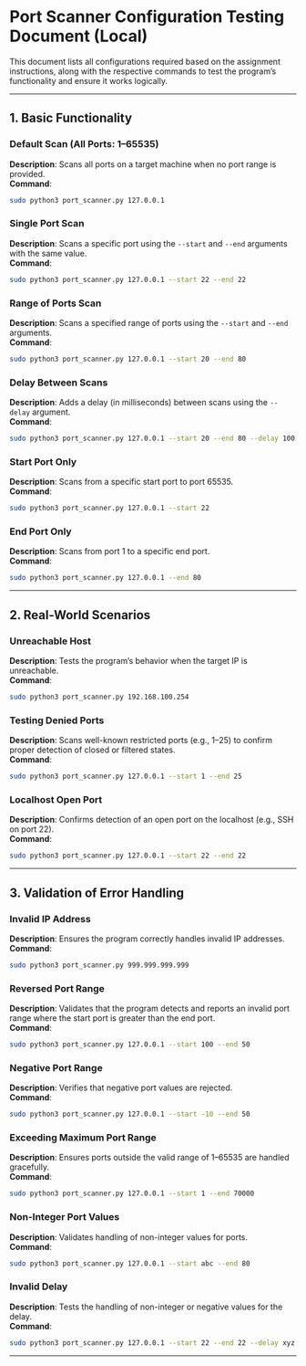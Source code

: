 # **Port Scanner Configuration Testing Document (Local)**

This document lists all configurations required based on the assignment instructions, along with the respective commands
to test the program’s functionality and ensure it works logically.

---

## **1. Basic Functionality**

### **Default Scan (All Ports: 1–65535)**

**Description**: Scans all ports on a target machine when no port range is provided.  
**Command**:

```bash
sudo python3 port_scanner.py 127.0.0.1
```

### **Single Port Scan**

**Description**: Scans a specific port using the `--start` and `--end` arguments with the same value.  
**Command**:

```bash
sudo python3 port_scanner.py 127.0.0.1 --start 22 --end 22
```

### **Range of Ports Scan**

**Description**: Scans a specified range of ports using the `--start` and `--end` arguments.  
**Command**:

```bash
sudo python3 port_scanner.py 127.0.0.1 --start 20 --end 80
```

### **Delay Between Scans**

**Description**: Adds a delay (in milliseconds) between scans using the `--delay` argument.  
**Command**:

```bash
sudo python3 port_scanner.py 127.0.0.1 --start 20 --end 80 --delay 100
```

### **Start Port Only**

**Description**: Scans from a specific start port to port 65535.  
**Command**:

```bash
sudo python3 port_scanner.py 127.0.0.1 --start 22
```

### **End Port Only**

**Description**: Scans from port 1 to a specific end port.  
**Command**:

```bash
sudo python3 port_scanner.py 127.0.0.1 --end 80
```

---

## **2. Real-World Scenarios**

### **Unreachable Host**

**Description**: Tests the program’s behavior when the target IP is unreachable.  
**Command**:

```bash
sudo python3 port_scanner.py 192.168.100.254
```

### **Testing Denied Ports**

**Description**: Scans well-known restricted ports (e.g., 1–25) to confirm proper detection of closed or filtered
states.  
**Command**:

```bash
sudo python3 port_scanner.py 127.0.0.1 --start 1 --end 25
```

### **Localhost Open Port**

**Description**: Confirms detection of an open port on the localhost (e.g., SSH on port 22).  
**Command**:

```bash
sudo python3 port_scanner.py 127.0.0.1 --start 22 --end 22
```

---

## **3. Validation of Error Handling**

### **Invalid IP Address**

**Description**: Ensures the program correctly handles invalid IP addresses.  
**Command**:

```bash
sudo python3 port_scanner.py 999.999.999.999
```

### **Reversed Port Range**

**Description**: Validates that the program detects and reports an invalid port range where the start port is greater
than the end port.  
**Command**:

```bash
sudo python3 port_scanner.py 127.0.0.1 --start 100 --end 50
```

### **Negative Port Range**

**Description**: Verifies that negative port values are rejected.  
**Command**:

```bash
sudo python3 port_scanner.py 127.0.0.1 --start -10 --end 50
```

### **Exceeding Maximum Port Range**

**Description**: Ensures ports outside the valid range of 1–65535 are handled gracefully.  
**Command**:

```bash
sudo python3 port_scanner.py 127.0.0.1 --start 1 --end 70000
```

### **Non-Integer Port Values**

**Description**: Validates handling of non-integer values for ports.  
**Command**:

```bash
sudo python3 port_scanner.py 127.0.0.1 --start abc --end 80
```

### **Invalid Delay**

**Description**: Tests the handling of non-integer or negative values for the delay.  
**Command**:

```bash
sudo python3 port_scanner.py 127.0.0.1 --start 22 --end 22 --delay xyz
```

---